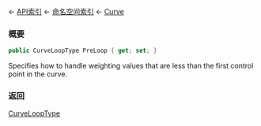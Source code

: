 ← [API索引](Api-Index) ← [命名空间索引](Namespace-Index) ← [Curve](VRageMath.Curve)

### 概要

```csharp
public CurveLoopType PreLoop { get; set; }
```

Specifies how to handle weighting values that are less than the first control point in the curve.

### 返回

[CurveLoopType](VRageMath.CurveLoopType)

